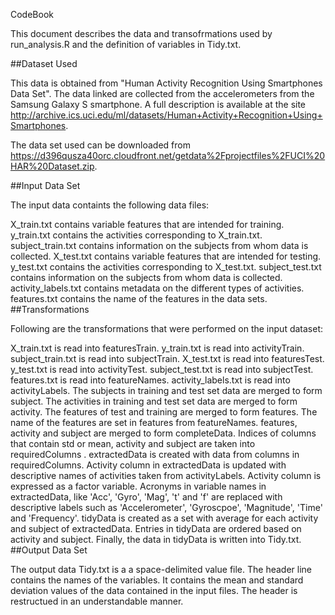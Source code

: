 CodeBook

This document describes the data and transofrmations used by run_analysis.R and the definition of variables in Tidy.txt.

##Dataset Used

This data is obtained from "Human Activity Recognition Using Smartphones Data Set". The data linked are collected from the accelerometers from the Samsung Galaxy S smartphone. A full description is available at the site http://archive.ics.uci.edu/ml/datasets/Human+Activity+Recognition+Using+Smartphones.

The data set used can be downloaded from https://d396qusza40orc.cloudfront.net/getdata%2Fprojectfiles%2FUCI%20HAR%20Dataset.zip.

##Input Data Set

The input data containts the following data files:

X_train.txt contains variable features that are intended for training.
y_train.txt contains the activities corresponding to X_train.txt.
subject_train.txt contains information on the subjects from whom data is collected.
X_test.txt contains variable features that are intended for testing.
y_test.txt contains the activities corresponding to X_test.txt.
subject_test.txt contains information on the subjects from whom data is collected.
activity_labels.txt contains metadata on the different types of activities.
features.txt contains the name of the features in the data sets.
##Transformations

Following are the transformations that were performed on the input dataset:

X_train.txt is read into featuresTrain.
y_train.txt is read into activityTrain.
subject_train.txt is read into subjectTrain.
X_test.txt is read into featuresTest.
y_test.txt is read into activityTest.
subject_test.txt is read into subjectTest.
features.txt is read into featureNames.
activity_labels.txt is read into activityLabels.
The subjects in training and test set data are merged to form subject.
The activities in training and test set data are merged to form activity.
The features of test and training are merged to form features.
The name of the features are set in features from featureNames.
features, activity and subject are merged to form completeData.
Indices of columns that contain std or mean, activity and subject are taken into requiredColumns .
extractedData is created with data from columns in requiredColumns.
Activity column in extractedData is updated with descriptive names of activities taken from activityLabels. Activity column is expressed as a factor variable.
Acronyms in variable names in extractedData, like 'Acc', 'Gyro', 'Mag', 't' and 'f' are replaced with descriptive labels such as 'Accelerometer', 'Gyroscpoe', 'Magnitude', 'Time' and 'Frequency'.
tidyData is created as a set with average for each activity and subject of extractedData. Entries in tidyData are ordered based on activity and subject.
Finally, the data in tidyData is written into Tidy.txt.
##Output Data Set

The output data Tidy.txt is a a space-delimited value file. The header line contains the names of the variables. It contains the mean and standard deviation values of the data contained in the input files. The header is restructued in an understandable manner.
